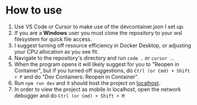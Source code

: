# How to use

1. Use VS Code or Cursor to make use of the devcontainer.json I set up.
2. If you are a **Windows** user you must clone the repository to your wsl filesystem for quick file access.
3. I suggest turning off resource efficiency in Docker Desktop, or adjusting your CPU allocation as you see fit.
4. Navigate to the repository's directory and run ```code .``` or ```cursor .```.
5. When the program opens it will likely suggest for you to "Reopen in Container", but if you turned off suggestions, do ```Ctrl (or Cmd) + Shift + P``` and do "Dev Containers: Reopen in Container".
6. Run ```npm run dev``` and it should host the project on [localhost](http://localhost:3000).
7. In order to view the project as mobile in localhost, open the network debugger and do ```Ctrl (or Cmd) + Shift + M```

